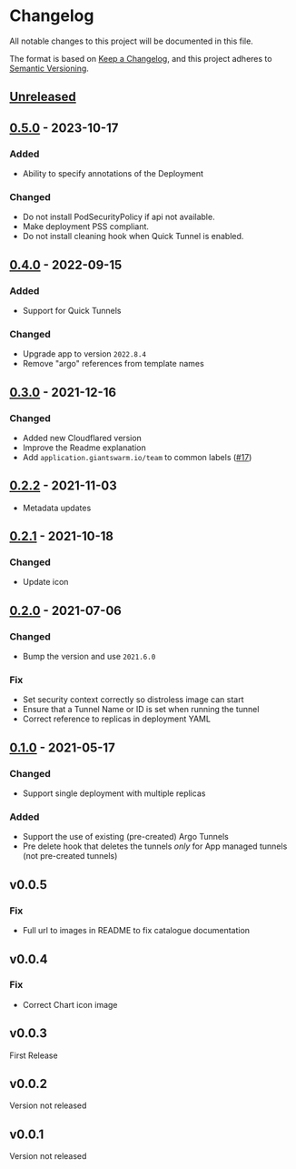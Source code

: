 # Changelog

All notable changes to this project will be documented in this file.

The format is based on [Keep a Changelog](https://keepachangelog.com/en/1.0.0/),
and this project adheres to [Semantic Versioning](https://semver.org/spec/v2.0.0.html).

## [Unreleased]

## [0.5.0] - 2023-10-17

### Added

- Ability to specify annotations of the Deployment

### Changed

- Do not install PodSecurityPolicy if api not available.
- Make deployment PSS compliant.
- Do not install cleaning hook when Quick Tunnel is enabled.

## [0.4.0] - 2022-09-15

### Added

- Support for Quick Tunnels

### Changed

- Upgrade app to version `2022.8.4`
- Remove "argo" references from template names

## [0.3.0] - 2021-12-16

### Changed

- Added new Cloudflared version
- Improve the Readme explanation
- Add `application.giantswarm.io/team` to common labels ([#17](https://github.com/giantswarm/cloudflared-app/pull/17))

## [0.2.2] - 2021-11-03

- Metadata updates

## [0.2.1] - 2021-10-18

### Changed

- Update icon

## [0.2.0] - 2021-07-06

### Changed

- Bump the version and use `2021.6.0`

### Fix

- Set security context correctly so distroless image can start
- Ensure that a Tunnel Name or ID is set when running the tunnel
- Correct reference to replicas in deployment YAML

## [0.1.0] - 2021-05-17

### Changed
- Support single deployment with multiple replicas

### Added
- Support the use of existing (pre-created) Argo Tunnels
- Pre delete hook that deletes the tunnels *only* for App managed tunnels (not pre-created tunnels)

## v0.0.5

### Fix

- Full url to images in README to fix catalogue documentation

## v0.0.4

### Fix

- Correct Chart icon image

## v0.0.3
First Release

## v0.0.2
Version not released

## v0.0.1
Version not released

[Unreleased]: https://github.com/giantswarm/cloudflared-app/compare/v0.5.0...HEAD
[0.5.0]: https://github.com/giantswarm/cloudflared-app/compare/v0.4.0...v0.5.0
[0.4.0]: https://github.com/giantswarm/cloudflared-app/compare/v0.3.0...v0.4.0
[0.3.0]: https://github.com/giantswarm/cloudflared-app/compare/v0.2.1...v0.3.0
[0.2.2]: https://github.com/giantswarm/cloudflared-app/compare/v0.2.1...v0.2.2
[0.2.1]: https://github.com/giantswarm/cloudflared-app/compare/v0.2.0...v0.2.1
[0.2.0]: https://github.com/giantswarm/cloudflared-app/compare/v0.1.0...v0.2.0
[0.1.0]: https://github.com/giantswarm/cloudflared-app/compare/v0.0.5...v0.1.0
[0.0.4]: https://github.com/giantswarm/cloudflared-app/compare/v0.0.4...v0.0.5
[0.0.3]: https://github.com/giantswarm/cloudflared-app/compare/v0.0.3...v0.0.4
[0.0.2]: https://github.com/giantswarm/cloudflared-app/compare/v0.0.2...v0.0.3
[0.0.1]: https://github.com/giantswarm/cloudflared-app/compare/v0.0.1...v0.0.2
